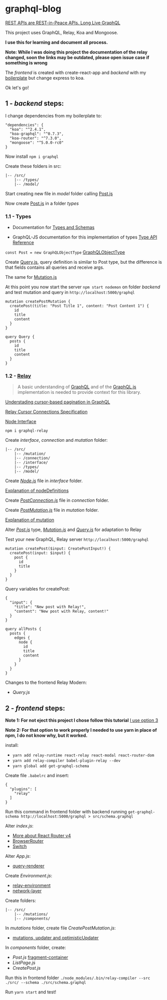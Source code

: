 # graphql-blog

[REST APIs are REST-in-Peace APIs. Long Live GraphQL](https://medium.freecodecamp.org/rest-apis-are-rest-in-peace-apis-long-live-graphql-d412e559d8e4)

This project uses GraphQL, Relay, Koa and Mongoose.

**I use this for learning and document all process.**

**Note: While I was doing this project the documentation of the relay changed, soon the links may be outdated, please open issue case if something is wrong**

The _frontend_ is created with create-react-app and _backend_ with my [boilerplate](https://github.com/Bastiani/nodejs-boilerplate) but change express to koa.

Ok let's go!

## 1 - _backend_ steps:

I change dependencies from my boilerplate to:

```
"dependencies": {
  "koa": "^2.4.1",
  "koa-graphql": "^0.7.3",
  "koa-router": "^7.3.0",
  "mongoose": "^5.0.0-rc0"
}
```

Now install `npm i graphql`

Create these folders in src:

```
|-- /src/
    |-- /types/
    |-- /model/
```

Start creating new file in _model_ folder calling [Post.js](https://github.com/Bastiani/graphql-blog/commit/bfd2fce196de37e8cd40db1f44786d1e749635e1#diff-c03e3499a8803603a49b494808cdebfc)

Now create [Post.js](https://github.com/Bastiani/graphql-blog/commit/bfd2fce196de37e8cd40db1f44786d1e749635e1#diff-58aca297af800fe781e3fdb3b142c5e7) in a folder _types_

### 1.1 - Types

* Documentation for [Types and Schemas](http://graphql.org/learn/schema/)

* GraphQL-JS documentation for this implementation of types [Type API Reference](http://graphql.org/graphql-js/type/)

`const Post = new GraphQLObjectType` [GraphQLObjectType](http://graphql.org/graphql-js/type/#graphqlobjecttype)

Create [Query.js](https://github.com/Bastiani/graphql-blog/commit/c0e9f643d713ec3fbfe070279df4e5ce1386d8f2#diff-49f7a27537317722592284f11a359c93), query definition is similar to Post type, but the difference is that fields contains all queries and receive args.

The same for [Mutation.js](https://github.com/Bastiani/graphql-blog/commit/c0e9f643d713ec3fbfe070279df4e5ce1386d8f2#diff-7243d2b3f50d4a6d0dc47097f7fddddd)

At this point you now start the server `npm start nodemon` on folder _backend_ and test mutation and query in `http://localhost:5000/graphql`

```
mutation createPostMutation {
  createPost(title: "Post Title 1", content: "Post Content 1") {
    id
    title
    content
  }
}
```

```
query Query {
  posts {
    id
    title
    content
  }
}
```

### 1.2 - [Relay](https://github.com/graphql/graphql-relay-js)

> A basic understanding of [GraphQL](http://graphql.org/learn/) and of the [GraphQL.js](https://github.com/graphql/graphql-js) implementation is needed to provide context for this library.

[Understading cursor-based pagination in GraphQL](http://graphql.org/learn/pagination/)

[Relay Cursor Connections Specification](https://facebook.github.io/relay/graphql/connections.htm#)

[Node Interface](https://facebook.github.io/relay/graphql/objectidentification.htm)

`npm i graphql-relay`

Create _interface_, _connection_ and _mutation_ folder:

```
|-- /src/
    |-- /mutation/
    |-- /connection/
    |-- /interface/
    |-- /types/
    |-- /model/
```

Create [_Node.js_](https://github.com/Bastiani/graphql-blog/commit/2a19140be5dc1c46f75c8bf45927e8cd32683771#diff-be755561d175ec24fcc98d6920a243c6) file in _interface_ folder.

[Explanation of nodeDefinitions](https://stackoverflow.com/questions/42576581/what-is-nodeinterface-nodefield-and-nodedefinitions-in-relay)

Create [_PostConnection.js_](https://github.com/Bastiani/graphql-blog/commit/2a19140be5dc1c46f75c8bf45927e8cd32683771#diff-c3e45187de3deca2b1cf20119a682ab7) file in _connection_ folder.

Create [_PostMutation.js_](https://github.com/Bastiani/graphql-blog/commit/2a19140be5dc1c46f75c8bf45927e8cd32683771#diff-0e986dc1894e8d7e1a52003e736d02bc) file in _mutation_ folder.

[Explanation of mutation](https://github.com/graphql/graphql-relay-js#mutations)

Alter [_Post.js_](https://github.com/Bastiani/graphql-blog/commit/2a19140be5dc1c46f75c8bf45927e8cd32683771#diff-58aca297af800fe781e3fdb3b142c5e7) type, [_Mutation.js_](https://github.com/Bastiani/graphql-blog/commit/2a19140be5dc1c46f75c8bf45927e8cd32683771#diff-7243d2b3f50d4a6d0dc47097f7fddddd) and [_Query.js_](https://github.com/Bastiani/graphql-blog/commit/2a19140be5dc1c46f75c8bf45927e8cd32683771#diff-49f7a27537317722592284f11a359c93) for adaptation to Relay

Test your new GraphQL, Relay server `http://localhost:5000/graphql`

```
mutation createPost($input: CreatePostInput!) {
  createPost(input: $input) {
    post {
      id
      title
    }
  }
}
```

Query variables for createPost:

```
{
  "input": {
    "title": "New post with Relay!",
    "content": "New post with Relay, content!"
  }
}
```

```
query allPosts {
  posts {
    edges {
      node {
        id
        title
        content
      }
    }
  }
}
```

Changes to the frontend Relay Modern:

* _Query.js_

## 2 - _frontend_ steps:

**Note 1: For not eject this project I chose follow this tutorial** [I use option 3](https://hackernoon.com/using-create-react-app-with-relay-modern-989c078fa892)

**Note 2: For that option to work properly I needed to use yarn in place of npm, I do not know why, but it worked.**

install:

* `yarn add relay-runtime react-relay react-modal react-router-dom`
* `yarn add relay-compiler babel-plugin-relay --dev`
* `yarn global add get-graphql-schema`

Create file `.babelrc` and insert:

```
{
  "plugins": [
    "relay"
  ]
}
```

Run this command in frontend folder with backend running `get-graphql-schema http://localhost:5000/graphql > src/schema.graphql`

Alter _index.js_:

* [More about React Router v4](https://medium.com/@bastiani/react-router-4-e6c608deb88c)
* [BrowserRouter](https://reacttraining.com/react-router/web/api/BrowserRouter)
* [Switch](https://reacttraining.com/react-router/web/api/Switch)

Alter _App.js_:

* [query-renderer](https://facebook.github.io/relay/docs/en/query-renderer.html)

Create _Environment.js_:

* [relay-environment](https://facebook.github.io/relay/docs/en/relay-environment.html)
* [network-layer](https://facebook.github.io/relay/docs/en/network-layer.html)

Create folders:

```
|-- /src/
    |-- /mutations/
    |-- /components/
```

In _mutations_ folder, create file _CreatePostMutation.js_:

* [mutations, updater and optimisticUpdater](https://facebook.github.io/relay/docs/en/mutations.html#using-updater-and-optimisticupdater)

In _components_ folder, create:

* _Post.js_
  [fragment-container](https://facebook.github.io/relay/docs/en/fragment-container.html)
* _ListPage.js_
* _CreatePost.js_

Run this in frontend folder `./node_modules/.bin/relay-compiler --src ./src/ --schema ./src/schema.graphql`

Run `yarn start` and test!
